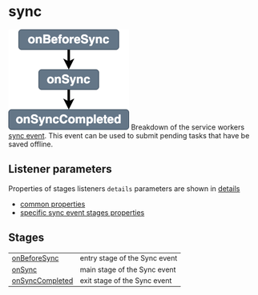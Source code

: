 # sync

![Stages for the sync event](../images/syncstages.png)
Breakdown of the service workers [sync event](https://developer.mozilla.org/en-US/docs/Web/API/SyncEvent). This event can be used to submit pending tasks that have be saved offline. 

## Listener parameters
Properties of stages listeners `details` parameters are shown in [details](../details.md)
- [common properties](../details.md#all-events-properties)
- [specific sync event stages properties](../details.md#sync-events-specific-properties)

## Stages
|||
|--|--|
[onBeforeSync](../stages/onBeforeSync.md) | entry stage of the Sync event 
[onSync](../stages/onSync.md) | main stage of the Sync event 
[onSyncCompleted](../stages/onSyncCompleted.md) | exit stage of the Sync event 
